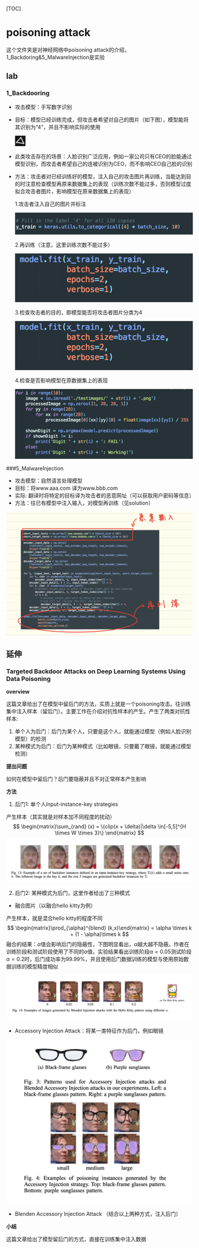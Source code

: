 [TOC]

# poisoning attack

这个文件夹是对神经网络中poisoning attack的介绍，1_Backdoring&5_MalwareInjection是实验



## lab

### 1_Backdooring

* 攻击模型：手写数字识别

* 目标：模型已经训练完成，但攻击者希望对自己的图片（如下图），模型能将其识别为“4”，并且不影响实际的使用

  ![backdoor](image/backdoor.png)

* 此类攻击存在的场景：人脸识别广泛应用，例如一家公司只有CEO的脸能通过模型识别，而攻击者希望自己的连被识别为CEO，而不影响CEO自己脸的识别

* 方法：攻击者对已经训练好的模型，注入自己的攻击图片再训练，当能达到目的时注意检查模型再原来数据集上的表现（训练次数不能过多，否则模型过度拟合攻击者图片，影响模型在原来数据集上的表现）

  1.攻击者注入自己的图片并标注

  ![attack1_1](image/attack1_1.png)

  2.再训练（注意，这里训练次数不能过多）

  ![attack1_2](image/attack1_2.png)

  3.检查攻击者的目的，即模型能否将攻击者图片分类为4

  ![attack1_2](image/attack1_2.png)

  4.检查是否影响模型在原数据集上的表现

  ![attack1_3](image/attack1_3.png)


###5_MalwareInjection

* 攻击模型：自然语言处理模型
* 目标：将www.aaa.com 译为www.bbb.com
* 实际: 翻译时将特定的目标译为攻击者的恶意网址（可以获取用户密码等信息）
* 方法：往已有模型中注入输入，对模型再训练（见solution）

![attack2_1](image/attack2_1.jpeg)



## 延伸

### Targeted Backdoor Attacks on Deep Learning Systems Using Data Poisoning

**overview**

这篇文章给出了在模型中留后门的方法，实质上就是一个poisoning攻击。往训练集中注入样本（留后门）。主要工作在介绍对抗性样本的产生。产生了两类对抗性样本:

1. 单个人为后门：后门为某个人，只要是这个人，就能通过模型（例如人脸识别模型）的检测
2. 某种模式为后门：后门为某种模式（比如眼镜，只要戴了眼镜，就能通过模型检测）



**提出问题**

如何在模型中留后门？后门要隐蔽并且不对正常样本产生影响



**方法**

1. 后门1: 单个人Input-instance-key strategies

产生样本（其实就是对样本加不同程度的扰动）
$$
\begin{matrix}\sum_{rand} (x) = \{clip(x +  \delta)|\delta \in[-5,5]^{H \times W \times 3}\} \end{matrix}
$$
![exp1](image/exp1.png)

2. 后门2: 某种模式为后门，这里作者给出了三种模式

* 融合图片（以融合hello kitty为例）

产生样本，就是混合hello kitty的程度不同
$$
\begin{matrix}\prod_{\alpha}^{blend} (k,x)\end{matrix} = \alpha \times k + (1 - \alpha)\times k
$$
融合的结果：$\alpha$值会影响后门的隐蔽性，下图明显看出，$\alpha$越大越不隐蔽。作者在训练阶段和测试阶段使用了不同的$\alpha$值，实验结果看出训练阶段$\alpha = 0.05$测试阶段$\alpha = 0.2$时，后门成功率为99.99%，并且使用后门数据训练的模型与使用原始数据训练的模型精度相似

![exp2](image/exp2.png)

* Accessory Injection Attack：将某一类特征作为后门，例如眼镜

![exp3](image/exp3.png)

* Blenden Accessory Injection Attack （结合以上两种方式，注入后门）



**小结**

这篇文章给出了模型留后门的方式，直接在训练集中注入数据